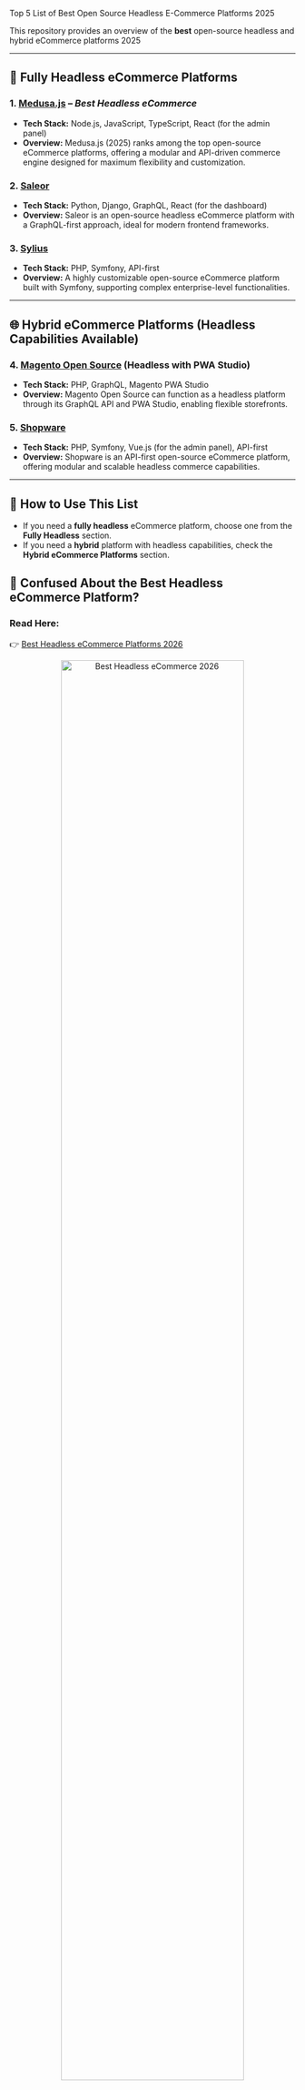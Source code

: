 Top 5  List of Best Open Source Headless E-Commerce Platforms 2025

This repository provides an overview of the **best** open-source headless and hybrid eCommerce platforms 2025

---

## 📌 Fully Headless eCommerce Platforms

### 1. [**Medusa.js**](https://medusajs.com/) – *Best Headless eCommerce*
   - **Tech Stack:** Node.js, JavaScript, TypeScript, React (for the admin panel)
   - **Overview:** Medusa.js (2025) ranks among the top open-source eCommerce platforms, offering a modular and API-driven commerce engine designed for maximum flexibility and customization.

### 2. [**Saleor**](https://saleor.io/)
   - **Tech Stack:** Python, Django, GraphQL, React (for the dashboard)
   - **Overview:** Saleor is an open-source headless eCommerce platform with a GraphQL-first approach, ideal for modern frontend frameworks.

### 3. [**Sylius**](https://sylius.com/)
   - **Tech Stack:** PHP, Symfony, API-first
   - **Overview:** A highly customizable open-source eCommerce platform built with Symfony, supporting complex enterprise-level functionalities.

---

## 🌐 Hybrid eCommerce Platforms (Headless Capabilities Available)

### 4. [**Magento Open Source**](https://magento.com/) (Headless with PWA Studio)
   - **Tech Stack:** PHP, GraphQL, Magento PWA Studio
   - **Overview:** Magento Open Source can function as a headless platform through its GraphQL API and PWA Studio, enabling flexible storefronts.

### 5. [**Shopware**](https://www.shopware.com/)
   - **Tech Stack:** PHP, Symfony, Vue.js (for the admin panel), API-first
   - **Overview:** Shopware is an API-first open-source eCommerce platform, offering modular and scalable headless commerce capabilities.

---

## 📌 How to Use This List
- If you need a **fully headless** eCommerce platform, choose one from the **Fully Headless** section.
- If you need a **hybrid** platform with headless capabilities, check the **Hybrid eCommerce Platforms** section.

## 🔎 Confused About the Best Headless eCommerce Platform?  
### **Read Here:**  
👉 [Best Headless eCommerce Platforms 2026](https://medium.com/@weframe.tech/best-headless-e-commerce-platform-2026-b6756801b66d)  

<p align="center">
  <a href="https://calendly.com/vipuluthaiah/weframe-tech" target="_blank">
    <img src="https://miro.medium.com/v2/resize:fit:1400/format:webp/1*PSdk4wwhzIe6GXTUe8zn0A.png" alt="Best Headless eCommerce 2026" width="80%"/>
  </a>
</p>


---

## 📅 Need Expert Guidance?  
### **Book a Free Consultation**  
👉 [**Book a Meeting**](https://calendly.com/vipuluthaiah/weframe-tech)

---

## 📢 Want to contribute? 🤝
This is an **open-source** project!  
- If you know of other great **headless eCommerce tools**, feel free to **open a pull request**!  
- Let's build the **best resource for modern commerce builders** together! 🚀  


🚀 Happy coding!
